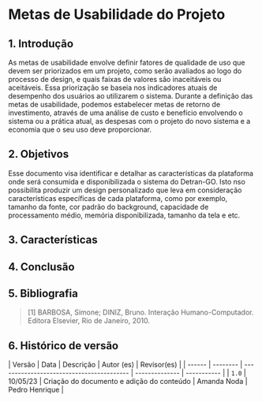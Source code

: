 # Metas de Usabilidade do Projeto

## 1. Introdução
As metas de usabilidade envolve definir fatores de qualidade de uso que devem ser priorizados em um projeto, como serão avaliados ao logo do processo de design, e quais faixas de valores são inaceitáveis ou aceitáveis. Essa priorização se baseia nos indicadores atuais de desempenho dos usuários ao utilizarem o sistema. Durante a definição das metas de usabilidade, podemos estabelecer metas de retorno de investimento, através de uma análise de custo e benefício envolvendo o sistema ou a prática atual, as despesas com o projeto do novo sistema e a economia que o seu uso deve proporcionar.

## 2. Objetivos 
Esse documento visa identificar e detalhar as características da plataforma onde será consumida e disponibilizada o sistema do Detran-GO. Isto nso possibilita produzir um design personalizado que leva em consideração características específicas de cada plataforma, como por exemplo, tamanho da fonte, cor padrão do background, capacidade de processamento médio, memória disponibilizada, tamanho da tela e etc.

## 3. Características 
  

## 4. Conclusão


## 5. Bibliografia
> [1] BARBOSA, Simone; DINIZ, Bruno. Interação Humano-Computador. 
Editora Elsevier, Rio de Janeiro, 2010.

## 6. Histórico de versão
| Versão | Data     | Descrição                                 | Autor
(es)      | Revisor(es) |
| ------ | -------- | ----------------------------------------- | 
-------------- | ----------- |
| `1.0`  | 10/05/23 | Criação do documento e adição do conteúdo | 
Amanda Noda | Pedro Henrique |

